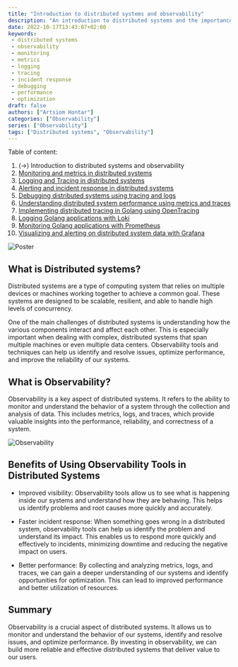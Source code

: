 ```yaml
---
title: "Introduction to distributed systems and observability"
description: "An introduction to distributed systems and the importance of observability in understanding and improving their performance, reliability, and correctness."
date: 2022-10-17T13:43:07+02:00
keywords:
 - distributed systems
 - observability
 - monitoring
 - metrics
 - logging
 - tracing
 - incident response
 - debugging
 - performance
 - optimization
draft: false
authors: ["Artsiom Hontar"]
categories: ["Observability"]
series: ["Observability"]
tags: ["Distributed systems", "Observability"]
---
```


Table of content:
1. (->) Introduction to distributed systems and observability
2. [Monitoring and metrics in distributed systems](/learnings/observability/monitoring-in-distributed-system/)
3. [Logging and Tracing in distributed systems](/learnings/observability/logging-and-tracing-in-distributed-system/)
4. [Alerting and incident response in distributed systems](/learnings/observability/alerting-and-incidents-in-distributed-system/)
6. [Debugging distributed systems using tracing and logs](/learnings/observability/debugging-distributed-system)
7. [Understanding distributed system performance using metrics and traces](/learnings/observability/understanding-performance-in-distributed-system/)
8. [Implementing distributed tracing in Golang using OpenTracing](/learnings/observability/implementing-distributed-tracing/)
9. [Logging Golang applications with Loki](/learnings/observability/logging-golang-with-loki/)
10. [Monitoring Golang applications with Prometheus](/learnings/observability/monitoring-golang-with-prometheus/)
11. [Visualizing and alerting on distributed system data with Grafana](/learnings/observability/vizualize-and-alerting-with-grafana/)

![Poster](/learnings/observability/intro-to-distributed-observability/poster.jpg)

## What is Distributed systems?
Distributed systems are a type of computing system that relies on multiple devices or machines working together to achieve a common goal. These systems are designed to be scalable, resilient, and able to handle high levels of concurrency.

One of the main challenges of distributed systems is understanding how the various components interact and affect each other. This is especially important when dealing with complex, distributed systems that span multiple machines or even multiple data centers. Observability tools and techniques can help us identify and resolve issues, optimize performance, and improve the reliability of our systems.

## What is Observability?
Observability is a key aspect of distributed systems. It refers to the ability to monitor and understand the behavior of a system through the collection and analysis of data. This includes metrics, logs, and traces, which provide valuable insights into the performance, reliability, and correctness of a system.

![Observability](/learnings/observability/intro-to-distributed-observability/observability.jpg)

## Benefits of Using Observability Tools in Distributed Systems

- Improved visibility: Observability tools allow us to see what is happening inside our systems and understand how they are behaving. This helps us identify problems and root causes more quickly and accurately.

- Faster incident response: When something goes wrong in a distributed system, observability tools can help us identify the problem and understand its impact. This enables us to respond more quickly and effectively to incidents, minimizing downtime and reducing the negative impact on users.

- Better performance: By collecting and analyzing metrics, logs, and traces, we can gain a deeper understanding of our systems and identify opportunities for optimization. This can lead to improved performance and better utilization of resources.

## Summary

Observability is a crucial aspect of distributed systems. It allows us to monitor and understand the behavior of our systems, identify and resolve issues, and optimize performance. By investing in observability, we can build more reliable and effective distributed systems that deliver value to our users.